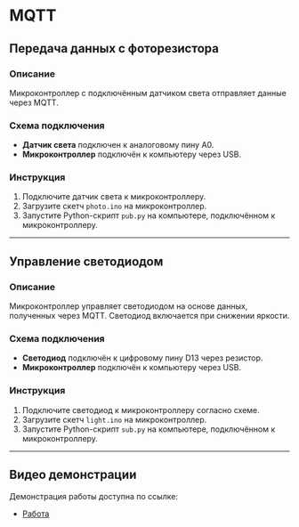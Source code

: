 # MQTT

## Передача данных с фоторезистора

### Описание
Микроконтроллер с подключённым датчиком света отправляет данные через MQTT. 

### Схема подключения

- **Датчик света** подключен к аналоговому пину A0.
- **Микроконтроллер** подключён к компьютеру через USB.

### Инструкция
1. Подключите датчик света к микроконтроллеру.
2. Загрузите скетч `photo.ino` на микроконтроллер.
3. Запустите Python-скрипт `pub.py` на компьютере, подключённом к микроконтроллеру.

---

## Управление светодиодом

### Описание
Микроконтроллер управляет светодиодом на основе данных, полученных через MQTT. Светодиод включается при снижении яркости.

### Схема подключения

- **Светодиод** подключён к цифровому пину D13 через резистор.
- **Микроконтроллер** подключён к компьютеру через USB.

### Инструкция
1. Подключите светодиод к микроконтроллеру согласно схеме.
2. Загрузите скетч `light.ino` на микроконтроллер.
3. Запустите Python-скрипт `sub.py` на компьютере, подключённом к микроконтроллеру.

---

## Видео демонстрации

Демонстрация работы доступна по ссылке:

- [Работа](https://example.com/video1)



